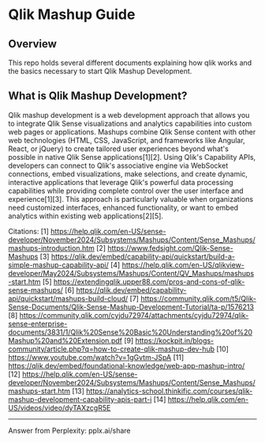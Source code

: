 # Qlik Mashup Guide

## Overview
This repo holds several different documents explaining how qlik works and the basics necessary to start Qlik Mashup Development.

## What is Qlik Mashup Development?
Qlik mashup development is a web development approach that allows you to integrate Qlik Sense visualizations and analytics capabilities into custom web pages or applications. Mashups combine Qlik Sense content with other web technologies (HTML, CSS, JavaScript, and frameworks like Angular, React, or jQuery) to create tailored user experiences beyond what's possible in native Qlik Sense applications[1][2]. Using Qlik's Capability APIs, developers can connect to Qlik's associative engine via WebSocket connections, embed visualizations, make selections, and create dynamic, interactive applications that leverage Qlik's powerful data processing capabilities while providing complete control over the user interface and experience[1][3]. This approach is particularly valuable when organizations need customized interfaces, enhanced functionality, or want to embed analytics within existing web applications[2][5].

Citations:
[1] https://help.qlik.com/en-US/sense-developer/November2024/Subsystems/Mashups/Content/Sense_Mashups/mashups-introduction.htm
[2] https://www.fedsight.com/Qlik-Sense-Mashups
[3] https://qlik.dev/embed/capability-api/quickstart/build-a-simple-mashup-capability-api/
[4] https://help.qlik.com/en-US/qlikview-developer/May2024/Subsystems/Mashups/Content/QV_Mashups/mashups-start.htm
[5] https://extendingqlik.upper88.com/pros-and-cons-of-qlik-sense-mashups/
[6] https://qlik.dev/embed/capability-api/quickstart/mashups-build-cloud/
[7] https://community.qlik.com/t5/Qlik-Sense-Documents/Qlik-Sense-Mashup-Development-Tutorial/ta-p/1576213
[8] https://community.qlik.com/cyjdu72974/attachments/cyjdu72974/qlik-sense-enterprise-documents/3831/1/Qlik%20Sense%20Basic%20Understanding%20of%20Mashup%20and%20Extension.pdf
[9] https://kockpit.in/blogs-community/article.php?q=how-to-create-qlik-mashup-dev-hub
[10] https://www.youtube.com/watch?v=1gGvtm-JSpA
[11] https://qlik.dev/embed/foundational-knowledge/web-app-mashup-intro/
[12] https://help.qlik.com/en-US/sense-developer/November2024/Subsystems/Mashups/Content/Sense_Mashups/mashups-start.htm
[13] https://analytics-school.thinkific.com/courses/qlik-mashup-development-capability-apis-part-i
[14] https://help.qlik.com/en-US/videos/video/dyTAXzcgR5E

---
Answer from Perplexity: pplx.ai/share